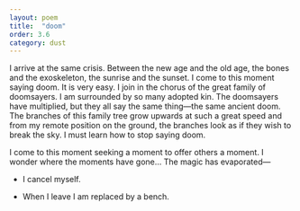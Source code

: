 ```yaml
---
layout: poem
title:  "doom"
order: 3.6
category: dust
---
```


I arrive at the same crisis. Between the new age and the old age, the bones and the exoskeleton, the sunrise and the sunset. I come to this moment saying doom. It is very easy. I join in the chorus of the great family of doomsayers. I am surrounded by so many adopted kin. The doomsayers have multiplied, but they all say the same thing—the same ancient doom. The branches of this family tree grow upwards at such a great speed and from my remote position on the ground, the branches look as if they wish to break the sky. I must learn how to stop saying doom.

I come to this moment seeking a moment to offer others a moment. I wonder where the moments have gone… The magic has evaporated—

- I cancel myself.

- When I leave I am replaced by a bench.
